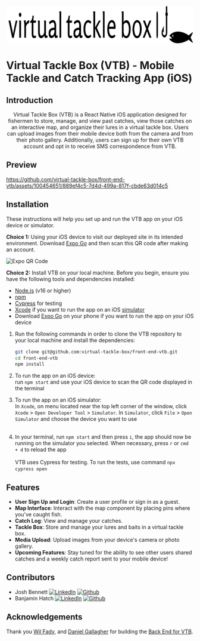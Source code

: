<div align="center">
   <a href="https://brew-buddy.vercel.app">
      <img src="assets/tackleboxlogo.png" alt="VTB Logo" width="500" height="100">
   </a>
</div>

# Virtual Tackle Box (VTB) - Mobile Tackle and Catch Tracking App (iOS)

## Introduction
<div align="center">
   <span>Virtual Tackle Box (VTB) is a React Native iOS application designed for fishermen to store, manage, and view past catches, view those catches on an interactive map, and organize their lures in a virtual tackle box. Users can upload images from their mobile device both from the camera and from their photo gallery. Additionally, users can sign up for their own VTB account and opt in to receive SMS correspondence from VTB.</span>
</div>

## Preview

https://github.com/virtual-tackle-box/front-end-vtb/assets/100454651/889ef4c5-7d4d-499a-817f-cbde63d014c5

## Installation
These instructions will help you set up and run the VTB app on your iOS device or simulator.

**Choice 1:** Using your iOS device to visit our deployed site in its intended environment. Download [Expo Go](https://apps.apple.com/ca/app/expo-go/id982107779) and then scan this QR code after making an account.

<img alt='Expo QR Code' src='https://github.com/virtual-tackle-box/front-end-vtb/assets/100454651/9a11aa5b-1cf5-40b8-aabc-4c6f66d737dc'  width=200/>

**Choice 2:** Install VTB on your local machine. Before you begin, ensure you have the following tools and dependencies installed:

- [Node.js](https://nodejs.org/) (v16 or higher)
- [npm](https://www.npmjs.com/) 
- [Cypress](https://docs.cypress.io/guides/getting-started/installing-cypress) for testing
- [Xcode](https://developer.apple.com/documentation/safari-developer-tools/installing-xcode-and-simulators) if you want to run the app on an iOS [simulator](https://developer.apple.com/documentation/safari-developer-tools/adding-additional-simulators)
- Download [Expo Go](https://apps.apple.com/us/app/expo-go/id982107779) on your phone if you want to run the app on your iOS device

1. Run the following commands in order to clone the VTB repository to your local machine and install the dependencies:

   ```bash
   git clone git@github.com:virtual-tackle-box/front-end-vtb.git
   cd front-end-vtb
   npm install
   ```
2. To run the app on an iOS device: <br/>run `npm start` and use your iOS device to scan the QR code displayed in the terminal
3. To run the app on an iOS simulator: <br/>In `Xcode`, on menu located near the top left corner of the window, click `Xcode` > `Open Developer Tool` > `Simulator`. In `Simulator`, click `File` > `Open Simulator` and choose the device you want to use <br /><br/>
4. In your terminal, run `npm start` and then press `i`, the app should now be running on the simulator you selected. When necessary, press `r` or `cmd + d` to reload the app <br /><br/>
VTB uses Cypress for testing. To run the tests, use command `npx cypress open`


## Features
- **User Sign Up and Login**: Create a user profile or sign in as a guest.
- **Map Interface**: Interact with the map component by placing pins where you've caught fish.
- **Catch Log**: View and manage your catches.
- **Tackle Box**: Store and manage your lures and baits in a virtual tackle box.
- **Media Upload**: Upload images from your device's camera or photo gallery.
- **Upcoming Features**: Stay tuned for the ability to see other users shared catches and a weekly catch report sent to your mobile device!


## Contributors
- Josh Bennett [![LinkedIn](https://img.shields.io/badge/LinkedIn-0077B5?style=for-the-badge&logo=linkedin&logoColor=white)](https://www.linkedin.com/in/joshua-bennett79) [![Github](https://img.shields.io/badge/GitHub-100000?style=for-the-badge&logo=github&logoColor=white)](https://github.com/JoshBennett793)
- Banjamin Hatch [![LinkedIn](https://img.shields.io/badge/LinkedIn-0077B5?style=for-the-badge&logo=linkedin&logoColor=white)](https://www.linkedin.com/in/banjamin-hatch-14a134122/) [![Github](https://img.shields.io/badge/GitHub-100000?style=for-the-badge&logo=github&logoColor=white)](https://github.com/banjaminh)

## Acknowledgements
Thank you [Wil Fady](https://www.linkedin.com/in/wilfady/), and [Daniel Gallagher](https://www.linkedin.com/in/daniel-ryan-gallagher/) for building the [Back End for VTB](https://github.com/virtual-tackle-box/back-end-vtb). 
